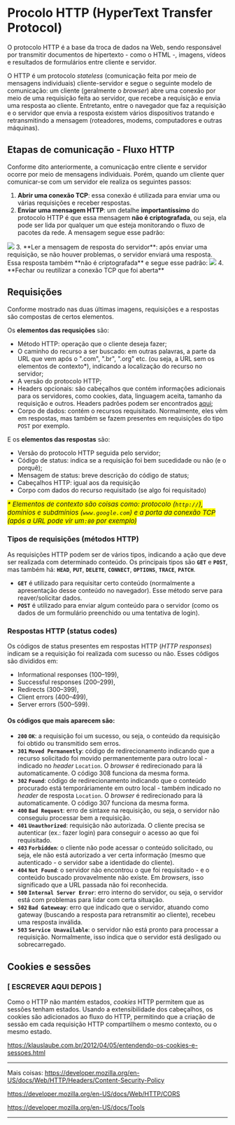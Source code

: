# Procolo HTTP (HyperText Transfer Protocol)

O protocolo HTTP é a base da troca de dados na Web, sendo responsável por transmitir  documentos de hipertexto - como o HTML -, imagens, vídeos e resultados de formulários entre cliente e servidor.

O HTTP é um protocolo _stateless_ (comunicação feita por meio de mensagens individuais) cliente-servidor e segue o seguinte modelo de comunicação: um cliente (geralmente o _browser_) abre uma conexão por meio de uma requisição feita ao servidor, que recebe a requisição e envia uma resposta ao cliente. Entretanto, entre o navegador que faz a requisição e o servidor que envia a resposta existem vários dispositivos tratando e retransmitindo a mensagem (roteadores, modems, computadores e outras máquinas).

## Etapas de comunicação - Fluxo HTTP

Conforme dito anteriormente, a comunicação entre cliente e servidor ocorre por meio de mensagens individuais. Porém, quando um cliente quer comunicar-se com um servidor ele realiza os seguintes passos:
1. **Abrir uma conexão TCP**: essa conexão é utilizada para enviar uma ou várias requisições e receber respostas.
2. **Enviar uma mensagem HTTP**: um detalhe **importantíssimo** do protocolo HTTP é que essa mensagem **não é criptografada**, ou seja, ela pode ser lida por qualquer um que esteja monitorando o fluxo de pacotes da rede. A mensagem segue esse padrão:
<img src="https://i.imgur.com/OxDXcP7.png"/> 
3. **Ler a mensagem de resposta do servidor**: após enviar uma requisição, se não houver problemas, o servidor enviará uma resposta. Essa resposta também **não é criptografada** e segue esse padrão:
<img src="https://mdn.mozillademos.org/files/13691/HTTP_Response.png"/>
4. **Fechar ou reutilizar a conexão TCP que foi aberta**

## Requisições 

Conforme mostrado nas duas últimas imagens, requisições e a respostas são compostas de certos elementos.

Os **elementos das requsições** são:
- Método HTTP: operação que o cliente deseja fazer;
- O caminho do recurso a ser buscado: em outras palavras, a parte da URL que vem após o ".com", ".br", ".org" etc. (ou seja, a URL sem os elementos de contexto*), indicando a localização do recurso no servidor;
- A versão do protocolo HTTP;
- Headers opcionais: são cabeçalhos que contém informações adicionais para os servidores, como cookies, data, linguagem aceita, tamanho da requisição e outros. Headers padrões podem ser encontrados [aqui](https://flaviocopes.com/http-request-headers/);
- Corpo de dados: contém o recursos requisitado. Normalmente, eles vêm em respostas, mas também se fazem presentes em requisições do tipo `POST` por exemplo.

E os **elementos das respostas** são:
- Versão do protocolo HTTP seguida pelo servidor;
- Código de status: indica se a requisição foi bem sucedidade ou não (e o porquê);
- Mensagem de status: breve descrição do código de status;
- Cabeçalhos HTTP: igual aos da requisição
- Corpo com dados do recurso requisitado (se algo foi requisitado)

<i style="background-color: yellow; font-size: 15px;"> * Elementos de contexto são coisas como: protocolo (`http://`), domínios e subdmínios (`www.google.com`) e a porta da conexão TCP (após a URL pode vir um`:80` por exemplo) </i>

### Tipos de requisições (métodos HTTP)
As requisições HTTP podem ser de vários tipos, indicando a ação que deve ser realizada com determinado conteúdo. Os principais tipos são **`GET`** e **`POST`**, mas também há: **`HEAD`**, **`PUT`**, **`DELETE`**, **`CONNECT`**, **`OPTIONS`**, **`TRACE`**, **`PATCH`**.
- **`GET`** é utilizado para requisitar certo conteúdo (normalmente a apresentação desse conteúdo no navegador). Esse método serve para reaver/solicitar dados.
- **`POST`** é utilizado para enviar algum conteúdo para o servidor (como os dados de um formulário preenchido ou uma tentativa de login).

### Respostas HTTP (status codes)
Os códigos de status presentes em respostas HTTP (_HTTP responses_) indicam se a requisição foi realizada com sucesso ou não. Esses códigos são divididos em:
- Informational responses (100–199),
- Successful responses (200–299),
- Redirects (300–399),
- Client errors (400–499),
- Server errors (500–599).

#### Os códigos que mais aparecem são:
- **`200` `OK`**: a requisição foi um sucesso, ou seja, o conteúdo da requisição foi obtido ou transmitido sem erros.
- **`301` `Moved Permanently`**: código de redirecionamento indicando que a recurso solicitado  foi movido permanentemente para outro local - indicado no _header_ `Location`. O _browser_ é redirecionado para lá automaticamente. O código 308 funciona da mesma forma.
- **`302` `Found`**: código de redirecionamento indicando que o conteúdo procurado está temporáriamente em outro local - também indicado no _header_ de resposta `Location`. O _browser_ é redirecionado para lá automaticamente. O código 307 funciona da mesma forma.
- **`400` `Bad Request`**: erro de sintaxe na requisição, ou seja, o servidor não conseguiu processar bem a requisição.
- **`401` `Unauthorized`**: requisição não autorizada. O cliente precisa se autenticar (ex.: fazer login) para conseguir o acesso ao que foi requisitado.
- **`403` `Forbidden`**: o cliente não pode acessar o conteúdo solicitado, ou seja, ele não está autorizado a ver certa informação (mesmo que autenticado - o servidor sabe a identidade do cliente).
- **`404` `Not Found`**: o servidor não encontrou o que foi requisitado - e o conteúdo buscado provavelmente não existe. Em _browsers_, isso significado que a URL passada não foi reconhecida.
- **`500` `Internal Server Error`**: erro interno do servidor, ou seja, o servidor está com problemas para lidar com certa situação.
- **`502` `Bad Gateweay`**: erro que indicado que o servidor, atuando como gateway (buscando a resposta para retransmitir ao cliente), recebeu uma resposta inválida.
- **`503` `Service Unavailable`**: o servidor não está pronto para processar a requisição. Normalmente, isso indica que o servidor está desligado ou sobrecarregado.

## Cookies e sessões
### [ ESCREVER AQUI DEPOIS ]

Como o HTTP não mantém estados, _cookies_ HTTP permitem que as sessões tenham estados. Usando a extensibilidade dos cabeçalhos, os cookies são adicionados ao fluxo do HTTP, permitindo que a criação de sessão em cada requisição HTTP compartilhem o mesmo contexto, ou o mesmo estado.

https://klauslaube.com.br/2012/04/05/entendendo-os-cookies-e-sessoes.html

---

Mais coisas:
https://developer.mozilla.org/en-US/docs/Web/HTTP/Headers/Content-Security-Policy

https://developer.mozilla.org/en-US/docs/Web/HTTP/CORS

https://developer.mozilla.org/en-US/docs/Tools

---
